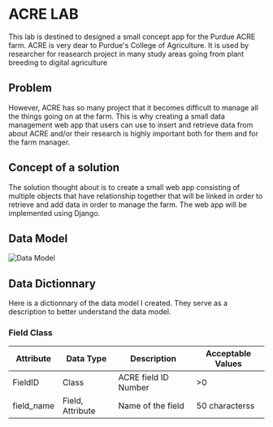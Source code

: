 # ACRE LAB #

This lab is destined to designed a small concept app for the Purdue ACRE farm. 
ACRE is very dear to Purdue's College of Agriculture. It is used by researcher for reasearch project 
in many study areas going from plant breeding to digital agriculture


## Problem ##

However, ACRE has so many project that it becomes difficult to manage all the things going on at the farm. This is why creating a small data management web app that users can use to insert and retrieve data from about ACRE and/or
their research is highly important both for them and for the farm manager.

## Concept of a solution ## 

The solution thought about is to create a small web app consisting of multiple objects that have relationship together that will be linked in order to retrieve and add data in order to manage the farm. The web app will be implemented using Django.

## Data Model ##

![Data Model](https://github.com/uelpalmer12/Uel-ASM591-Labs/edit/main/Lab4/images/datamodel.png)


## Data Dictionnary ##

Here is a dictionnary of the data model I created. They serve as a description to better understand the data model.

### Field Class ###

Attribute | Data Type | Description | Acceptable Values
-----|-----|-----|-----|
FieldID | Class | ACRE field ID Number | >0 | int
field_name | Field, Attribute | Name of the field | 50 characterss | String